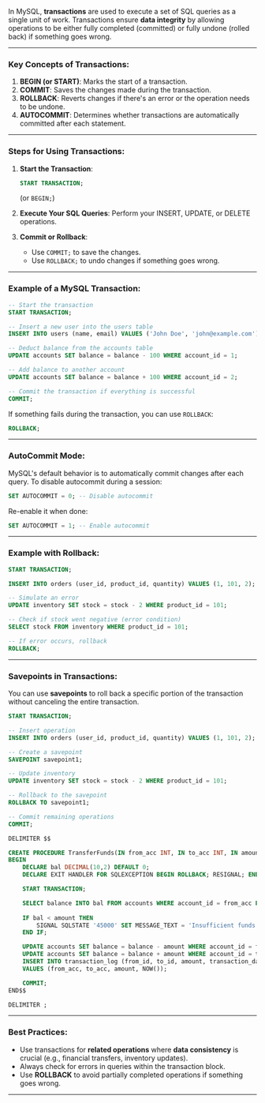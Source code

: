 In MySQL, **transactions** are used to execute a set of SQL queries as a single unit of work. Transactions ensure **data integrity** by allowing operations to be either fully completed (committed) or fully undone (rolled back) if something goes wrong.

---

### Key Concepts of Transactions:
1. **BEGIN (or START)**: Marks the start of a transaction.
2. **COMMIT**: Saves the changes made during the transaction.
3. **ROLLBACK**: Reverts changes if there's an error or the operation needs to be undone.
4. **AUTOCOMMIT**: Determines whether transactions are automatically committed after each statement.

---

### Steps for Using Transactions:

1. **Start the Transaction**:
   ```sql
   START TRANSACTION; 
   ```
   (or `BEGIN;`)

2. **Execute Your SQL Queries**:
   Perform your INSERT, UPDATE, or DELETE operations.

3. **Commit or Rollback**:
   - Use `COMMIT;` to save the changes.
   - Use `ROLLBACK;` to undo changes if something goes wrong.

---

### Example of a MySQL Transaction:

```sql
-- Start the transaction
START TRANSACTION;

-- Insert a new user into the users table
INSERT INTO users (name, email) VALUES ('John Doe', 'john@example.com');

-- Deduct balance from the accounts table
UPDATE accounts SET balance = balance - 100 WHERE account_id = 1;

-- Add balance to another account
UPDATE accounts SET balance = balance + 100 WHERE account_id = 2;

-- Commit the transaction if everything is successful
COMMIT;
```

If something fails during the transaction, you can use `ROLLBACK`:

```sql
ROLLBACK;
```

---

### AutoCommit Mode:

MySQL's default behavior is to automatically commit changes after each query. To disable autocommit during a session:

```sql
SET AUTOCOMMIT = 0; -- Disable autocommit
```

Re-enable it when done:

```sql
SET AUTOCOMMIT = 1; -- Enable autocommit
```

---

### Example with Rollback:

```sql
START TRANSACTION;

INSERT INTO orders (user_id, product_id, quantity) VALUES (1, 101, 2);

-- Simulate an error
UPDATE inventory SET stock = stock - 2 WHERE product_id = 101;

-- Check if stock went negative (error condition)
SELECT stock FROM inventory WHERE product_id = 101;

-- If error occurs, rollback
ROLLBACK;
```

---

### Savepoints in Transactions:

You can use **savepoints** to roll back a specific portion of the transaction without canceling the entire transaction.

```sql
START TRANSACTION;

-- Insert operation
INSERT INTO orders (user_id, product_id, quantity) VALUES (1, 101, 2);

-- Create a savepoint
SAVEPOINT savepoint1;

-- Update inventory
UPDATE inventory SET stock = stock - 2 WHERE product_id = 101;

-- Rollback to the savepoint
ROLLBACK TO savepoint1;

-- Commit remaining operations
COMMIT;
```
```sql
DELIMITER $$

CREATE PROCEDURE TransferFunds(IN from_acc INT, IN to_acc INT, IN amount DECIMAL(10,2))
BEGIN
    DECLARE bal DECIMAL(10,2) DEFAULT 0;
    DECLARE EXIT HANDLER FOR SQLEXCEPTION BEGIN ROLLBACK; RESIGNAL; END;

    START TRANSACTION;

    SELECT balance INTO bal FROM accounts WHERE account_id = from_acc FOR UPDATE;
    
    IF bal < amount THEN
        SIGNAL SQLSTATE '45000' SET MESSAGE_TEXT = 'Insufficient funds';
    END IF;

    UPDATE accounts SET balance = balance - amount WHERE account_id = from_acc;
    UPDATE accounts SET balance = balance + amount WHERE account_id = to_acc;
    INSERT INTO transaction_log (from_id, to_id, amount, transaction_date) 
    VALUES (from_acc, to_acc, amount, NOW());

    COMMIT;
END$$

DELIMITER ;
```
---

### Best Practices:
- Use transactions for **related operations** where **data consistency** is crucial (e.g., financial transfers, inventory updates).
- Always check for errors in queries within the transaction block.
- Use **ROLLBACK** to avoid partially completed operations if something goes wrong.

---

